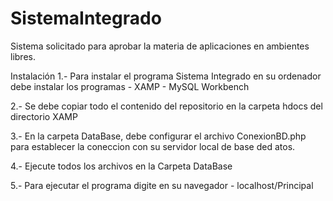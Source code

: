 # SistemaIntegrado
Sistema solicitado para aprobar la materia de aplicaciones en ambientes libres. 

Instalación
1.- Para instalar el programa Sistema Integrado en su ordenador debe instalar los programas
      - XAMP
      - MySQL Workbench

2.- Se debe copiar todo el contenido del repositorio en la carpeta hdocs del directorio XAMP

3.- En la carpeta DataBase, debe configurar el archivo ConexionBD.php para establecer la coneccion con su servidor local de base ded atos.

4.- Ejecute todos los archivos en la Carpeta DataBase

5.- Para ejecutar el programa digite en su navegador
      - localhost/Principal
